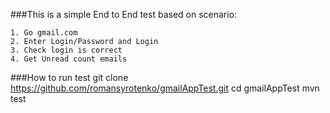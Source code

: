 
###This is a simple End to End test based on scenario:

    1. Go gmail.com
    2. Enter Login/Password and Login
    3. Check login is correct
    4. Get Unread count emails

###How to run test
    git clone https://github.com/romansyrotenko/gmailAppTest.git
    cd gmailAppTest
    mvn test
    

    